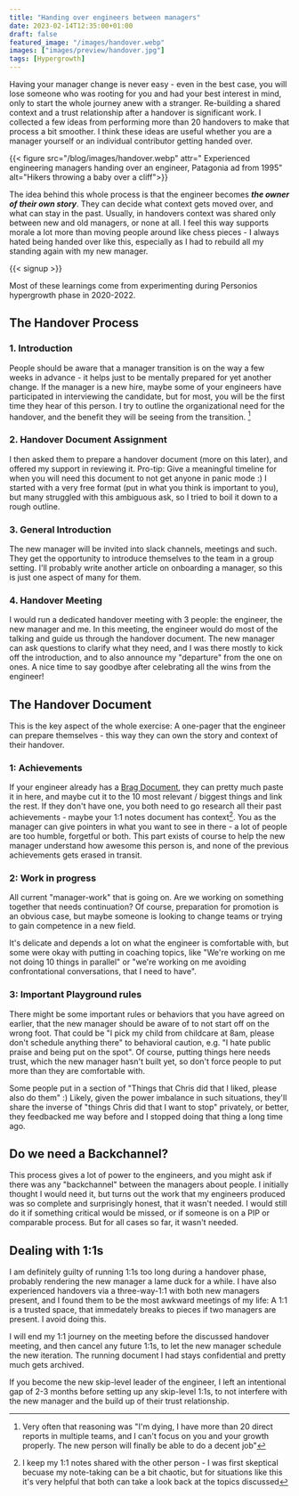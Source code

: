 ```yaml
---
title: "Handing over engineers between managers"
date: 2023-02-14T12:35:00+01:00
draft: false
featured_image: "/images/handover.webp"
images: ["images/preview/handover.jpg"]
tags: [Hypergrowth]
---
```


Having your manager change is never easy - even in the best case, you will lose someone who was rooting for you and had your best interest in mind, only to start the whole journey anew with a stranger. Re-building a shared context and a trust relationship after a handover is significant work. I collected a few ideas from performing more than 20 handovers to make that process a bit smoother. I think these ideas are useful whether you are a manager yourself or an individual contributor getting handed over.

{{< figure src="/blog/images/handover.webp" attr=" Experienced engineering managers handing over an engineer, Patagonia ad from 1995" alt="Hikers throwing a baby over a cliff">}}

The idea behind this whole process is that the engineer becomes ***the owner of their own story***. They can decide what context gets moved over, and what can stay in the past. Usually, in handovers context was shared only between new and old managers, or none at all. I feel this way supports morale a lot more than moving people around like chess pieces - I always hated being handed over like this, especially as I had to rebuild all my standing again with my new manager.

{{< signup >}}

Most of these learnings come from experimenting during Personios hypergrowth phase in 2020-2022.

## The Handover Process

### 1. Introduction

People should be aware that a manager transition is on the way a few weeks in advance - it helps just to be mentally prepared for yet another change. If the manager is a new hire, maybe some of your engineers have participated in interviewing the candidate, but for most, you will be the first time they hear of this person. I try to outline the organizational need for the handover, and the benefit they will be seeing from the transition. [^1]

### 2. Handover Document Assignment

I then asked them to prepare a handover document (more on this later), and offered my support in reviewing it. Pro-tip: Give a meaningful timeline for when you will need this document to not get anyone in panic mode :) I started with a very free format (put in what you think is important to you), but many struggled with this ambiguous ask, so I tried to boil it down to a rough outline.

### 3. General Introduction

The new manager will be invited into slack channels, meetings and such. They get the opportunity to introduce themselves to the team in a group setting. I'll probably write another article on onboarding a manager, so this is just one aspect of many for them.

### 4. Handover Meeting

I would run a dedicated handover meeting with 3 people: the engineer, the new manager and me. In this meeting, the engineer would do most of the talking and guide us through the handover document. The new manager can ask questions to clarify what they need, and I was there mostly to kick off the introduction, and to also announce my "departure" from the one on ones. A nice time to say goodbye after celebrating all the wins from the engineer!


## The Handover Document

This is the key aspect of the whole exercise: A one-pager that the engineer can prepare themselves - this way they can own the story and context of their handover.

### 1: Achievements

If your engineer already has a [Brag Document](https://jvns.ca/blog/brag-documents/), they can pretty much paste it in here, and maybe cut it to the 10 most relevant / biggest things and link the rest. If they don't have one, you both need to go research all their past achievements - maybe your 1:1 notes document has context[^2]. You as the manager can give pointers in what you want to see in there - a lot of people are too humble, forgetful or both. This part exists of course to help the new manager understand how awesome this person is, and none of the previous achievements gets erased in transit. 


### 2: Work in progress

All current "manager-work" that is going on. Are we working on something together that needs continuation? Of course, preparation for promotion is an obvious case, but maybe someone is looking to change teams or trying to gain competence in a new field. 

It's delicate and depends a lot on what the engineer is comfortable with, but some were okay with putting in coaching topics, like "We're working on me not doing 10 things in parallel" or "we're working on me avoiding confrontational conversations, that I need to have".


### 3: Important Playground rules

There might be some important rules or behaviors that you have agreed on earlier, that the new manager should be aware of to not start off on the wrong foot. That could be "I pick my child from childcare at 8am, please don't schedule anything there" to behavioral caution, e.g. "I hate public praise and being put on the spot". Of course, putting things here needs trust, which the new manager hasn't built yet, so don't force people to put more than they are comfortable with.

Some people put in a section of "Things that Chris did that I liked, please also do them" :) Likely, given the power imbalance in such situations, they'll share the inverse of "things Chris did that I want to stop" privately, or better, they feedbacked me way before and I stopped doing that thing a long time ago.

## Do we need a Backchannel?

This process gives a lot of power to the engineers, and you might ask if there was any "backchannel" between the managers about people. I initially thought I would need it, but turns out the work that my engineers produced was so complete and surprisingly honest, that it wasn't needed. I would still do it if something critical would be missed, or if someone is on a PIP or comparable process. But for all cases so far, it wasn't needed.

## Dealing with 1:1s

I am definitely guilty of running 1:1s too long during a handover phase, probably rendering the new manager a lame duck for a while. I have also experienced handovers via a three-way-1:1 with both new managers present, and I found them to be the most awkward meetings of my life: A 1:1 is a trusted space, that immedately breaks to pieces if two managers are present. I avoid doing this. 

I will end my 1:1 journey on the meeting before the discussed handover meeting, and then cancel any future 1:1s, to let the new manager schedule the new iteration. The running document I had stays confidential and pretty much gets archived.

If you become the new skip-level leader of the engineer, I left an intentional gap of 2-3 months before setting up any skip-level 1:1s, to not interfere with the new manager and the build up of their trust relationship.

[^1]:  Very often that reasoning was "I'm dying, I have more than 20 direct reports in multiple teams, and I can't focus on you and your growth properly. The new person will finally be able to do a decent job"

[^2]: I keep my 1:1 notes shared with the other person - I was first skeptical becuase my note-taking can be a bit chaotic, but for situations like this it's very helpful that both can take a look back at the topics discussed